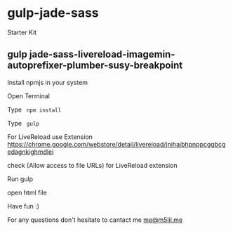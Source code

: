 # gulp-jade-sass
Starter Kit 
## gulp jade-sass-livereload-imagemin-autoprefixer-plumber-susy-breakpoint


Install npmjs in your system

Open Terminal

Type <code> npm install </code>

Type <code> gulp </code>


For LiveReload use Extension
https://chrome.google.com/webstore/detail/livereload/jnihajbhpnppcggbcgedagnkighmdlei

check (Allow access to file URLs) for LiveReload extension

Run gulp

open html file 

Have fun :)


For any questions don't hesitate to cantact me 
me@m5lil.me
